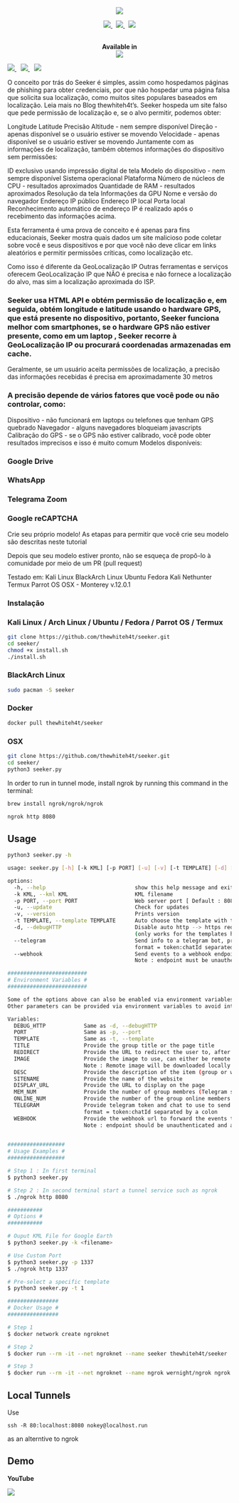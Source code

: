 <p align="center"><img src="https://i.imgur.com/DIpuNTI.jpg"></p>

<p align="center">
    <a href="https://twitter.com/thewhiteh4t">
      <img src="https://img.shields.io/badge/-TWITTER-black?logo=twitter&style=for-the-badge">
    </a>
    &nbsp;
    <a href="https://twc1rcle.com/">
      <img src="https://img.shields.io/badge/-THE WHITE CIRCLE-black?logo=&style=for-the-badge">
    </a>
    &nbsp;
    <a href="https://thewhiteh4t.github.io/">
      <img src="https://img.shields.io/badge/-BLOG-black?logo=dialogflow&style=for-the-badge">
    </a>
</p>

<p align="center">
  <br>
  <b>Available in</b>
  <br>
  <img src="https://i.imgur.com/1wJVDV5.png">
</p>

<p>
  <a style="margin-right: 10px;" href="https://github.com/thewhiteh4t/seeker#installation">
    <img src="https://dabuttonfactory.com/button.png?t=INSTALL&f=Open+Sans&ts=15&tc=000&hp=25&vp=10&c=5&bgt=unicolored&bgc=00e2ff">
  </a>
  <a style="margin-right: 10px;" href="https://github.com/thewhiteh4t/seeker#usage">
    <img src="https://dabuttonfactory.com/button.png?t=USAGE&f=Open+Sans&ts=15&tc=000&hp=25&vp=10&c=5&bgt=unicolored&bgc=00e2ff">
  </a>
  <a href="https://github.com/thewhiteh4t/seeker#demo">
    <img src="https://dabuttonfactory.com/button.png?t=DEMO&f=Open+Sans&ts=15&tc=000&hp=25&vp=10&c=5&bgt=unicolored&bgc=00e2ff">
  </a>
</p>

O conceito por trás do Seeker é simples, assim como hospedamos páginas de phishing para obter credenciais, por que não hospedar uma página falsa que solicita sua localização, como muitos sites populares baseados em localização. Leia mais no Blog thewhiteh4t’s. Seeker hospeda um site falso que pede permissão de localização e, se o alvo permitir, podemos obter:

Longitude Latitude Precisão Altitude - nem sempre disponível Direção - apenas disponível se o usuário estiver se movendo Velocidade - apenas disponível se o usuário estiver se movendo Juntamente com as informações de localização, também obtemos informações do dispositivo sem permissões:

ID exclusivo usando impressão digital de tela Modelo do dispositivo - nem sempre disponível Sistema operacional Plataforma Número de núcleos de CPU - resultados aproximados Quantidade de RAM - resultados aproximados Resolução da tela Informações da GPU Nome e versão do navegador Endereço IP público Endereço IP local Porta local Reconhecimento automático de endereço IP é realizado após o recebimento das informações acima.

Esta ferramenta é uma prova de conceito e é apenas para fins educacionais, Seeker mostra quais dados um site malicioso pode coletar sobre você e seus dispositivos e por que você não deve clicar em links aleatórios e permitir permissões críticas, como localização etc.

Como isso é diferente da GeoLocalização IP Outras ferramentas e serviços oferecem GeoLocalização IP que NÃO é precisa e não fornece a localização do alvo, mas sim a localização aproximada do ISP.

### Seeker usa HTML API e obtém permissão de localização e, em seguida, obtém longitude e latitude usando o hardware GPS, que está presente no dispositivo, portanto, Seeker funciona melhor com smartphones, se o hardware GPS não estiver presente, como em um laptop , Seeker recorre à GeoLocalização IP ou procurará coordenadas armazenadas em cache.

Geralmente, se um usuário aceita permissões de localização, a precisão das informações recebidas é precisa em aproximadamente 30 metros

### A precisão depende de vários fatores que você pode ou não controlar, como:

Dispositivo - não funcionará em laptops ou telefones que tenham GPS quebrado Navegador - alguns navegadores bloqueiam javascripts Calibração do GPS - se o GPS não estiver calibrado, você pode obter resultados imprecisos e isso é muito comum Modelos disponíveis:

### Google Drive  
### WhatsApp  
### Telegrama Zoom 
### Google reCAPTCHA 
Crie seu próprio modelo! As etapas para permitir que você crie seu modelo são descritas neste tutorial

Depois que seu modelo estiver pronto, não se esqueça de propô-lo à comunidade por meio de um PR (pull request)

Testado em: Kali Linux BlackArch Linux Ubuntu Fedora Kali Nethunter Termux Parrot OS OSX - Monterey v.12.0.1 

### Instalação

### Kali Linux / Arch Linux / Ubuntu / Fedora / Parrot OS / Termux

```bash
git clone https://github.com/thewhiteh4t/seeker.git
cd seeker/
chmod +x install.sh
./install.sh
```

### BlackArch Linux

```bash
sudo pacman -S seeker
```

### Docker

```bash
docker pull thewhiteh4t/seeker
```

### OSX
```bash
git clone https://github.com/thewhiteh4t/seeker.git
cd seeker/
python3 seeker.py
````

In order to run in tunnel mode, install ngrok by running this command in the terminal:
```bash
brew install ngrok/ngrok/ngrok

ngrok http 8080
````

## Usage

```bash
python3 seeker.py -h

usage: seeker.py [-h] [-k KML] [-p PORT] [-u] [-v] [-t TEMPLATE] [-d] [--telegram token:chatId] [--webhook WEBHOOK]

options:
  -h, --help                            show this help message and exit
  -k KML, --kml KML                     KML filename
  -p PORT, --port PORT                  Web server port [ Default : 8080 ]
  -u, --update                          Check for updates
  -v, --version                         Prints version
  -t TEMPLATE, --template TEMPLATE      Auto choose the template with the given index
  -d, --debugHTTP                       Disable auto http --> https redirection for testing purposes 
                                        (only works for the templates having index_temp.html file)
  --telegram                            Send info to a telegram bot, provide telegram token and chat to use
                                        format = token:chatId separated by a colon
  --webhook                             Send events to a webhook endpoint to be processed
                                        Note : endpoint must be unauthenticated and accept POST request

#########################
# Environment Variables #
#########################

Some of the options above can also be enabled via environment variables, to ease deployment.
Other parameters can be provided via environment variables to avoid interactive mode.

Variables:
  DEBUG_HTTP            Same as -d, --debugHTTP
  PORT                  Same as -p, --port
  TEMPLATE              Same as -t, --template
  TITLE                 Provide the group title or the page title
  REDIRECT              Provide the URL to redirect the user to, after the job is done
  IMAGE                 Provide the image to use, can either be remote (http or https) or local
                        Note : Remote image will be downloaded locally during the startup
  DESC                  Provide the description of the item (group or webpage depending on the template)
  SITENAME              Provide the name of the website
  DISPLAY_URL           Provide the URL to display on the page
  MEM_NUM               Provide the number of group membres (Telegram so far)
  ONLINE_NUM            Provide the number of the group online members (Telegram so far)
  TELEGRAM              Provide telegram token and chat to use to send info to a telegram bot
                        format = token:chatId separated by a colon
  WEBHOOK               Provide the webhook url to forward the events to 
                        Note : endpoint should be unauthenticated and accept POST method
                        

##################
# Usage Examples #
##################

# Step 1 : In first terminal
$ python3 seeker.py

# Step 2 : In second terminal start a tunnel service such as ngrok
$ ./ngrok http 8080

###########
# Options #
###########

# Ouput KML File for Google Earth
$ python3 seeker.py -k <filename>

# Use Custom Port
$ python3 seeker.py -p 1337
$ ./ngrok http 1337

# Pre-select a specific template
$ python3 seeker.py -t 1

################
# Docker Usage #
################

# Step 1
$ docker network create ngroknet

# Step 2
$ docker run --rm -it --net ngroknet --name seeker thewhiteh4t/seeker

# Step 3
$ docker run --rm -it --net ngroknet --name ngrok wernight/ngrok ngrok http seeker:8080
```

## Local Tunnels
Use
```
ssh -R 80:localhost:8080 nokey@localhost.run
```
as an alterntive to ngrok

## Demo

**YouTube**

<a href="https://youtu.be/Q91cTFwIvLc">
  <img src="https://i3.ytimg.com/vi/Q91cTFwIvLc/maxresdefault.jpg">
</a>
